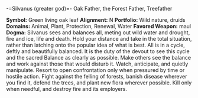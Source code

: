 -=Silvanus (greater god)=-
Oak Father, the Forest Father, Treefather

__Symbol:__ Green living oak leaf
__Alignment:__ N
__Portfolio:__ Wild nature, druids
__Domains:__ Animal, Plant, Protection, Renewal, Water
__Favored Weapon:__ maul
__Dogma:__ Silvanus sees and balances all, meting out wild water and drought, fire and ice, life and death.  Hold your distance and take in the total situation, rather than latching onto the popular idea of what is best.  All is in a cycle, deftly and beautifully balanced.  It is the duty of the devout to see this cycle and the sacred Balance as clearly as possible.  Make others see the balance and work against those that would disturb it.  Watch, anticipate, and quietly manipulate.  Resort to open confrontation only when pressured by time or hostile action.  Fight against the felling of forests, banish disease wherever you find it, defend the trees, and plant new flora wherever possible.  Kill only when needful, and destroy fire and its employers.
